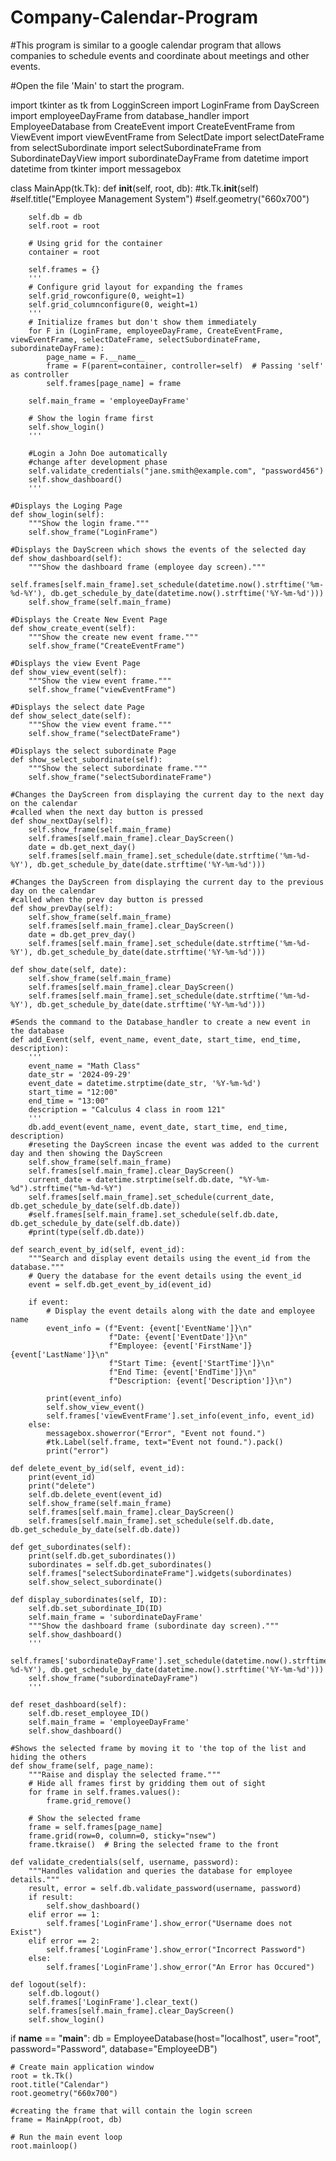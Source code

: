 # Company-Calendar-Program
#This program is similar to a google calendar program that allows companies to schedule events and coordinate about meetings and other events.

#Open the file 'Main' to start the program.

import tkinter as tk
from LogginScreen import LoginFrame
from DayScreen import employeeDayFrame
from database_handler import EmployeeDatabase
from CreateEvent import CreateEventFrame
from ViewEvent import viewEventFrame
from SelectDate import selectDateFrame
from selectSubordinate import selectSubordinateFrame
from SubordinateDayView import subordinateDayFrame
from datetime import datetime
from tkinter import messagebox

class MainApp(tk.Tk):
    def __init__(self, root, db):
        #tk.Tk.__init__(self)
        #self.title("Employee Management System")
        #self.geometry("660x700")

        self.db = db
        self.root = root

        # Using grid for the container
        container = root

        self.frames = {}
        '''
        # Configure grid layout for expanding the frames
        self.grid_rowconfigure(0, weight=1)
        self.grid_columnconfigure(0, weight=1)
        '''
        # Initialize frames but don't show them immediately
        for F in (LoginFrame, employeeDayFrame, CreateEventFrame, viewEventFrame, selectDateFrame, selectSubordinateFrame, subordinateDayFrame):
            page_name = F.__name__
            frame = F(parent=container, controller=self)  # Passing 'self' as controller
            self.frames[page_name] = frame

        self.main_frame = 'employeeDayFrame'

        # Show the login frame first
        self.show_login()
        '''

        #Login a John Doe automatically
        #change after development phase
        self.validate_credentials("jane.smith@example.com", "password456")
        self.show_dashboard()
        '''

    #Displays the Loging Page
    def show_login(self):
        """Show the login frame."""
        self.show_frame("LoginFrame")

    #Displays the DayScreen which shows the events of the selected day
    def show_dashboard(self):
        """Show the dashboard frame (employee day screen)."""
        self.frames[self.main_frame].set_schedule(datetime.now().strftime('%m-%d-%Y'), db.get_schedule_by_date(datetime.now().strftime('%Y-%m-%d')))
        self.show_frame(self.main_frame)

    #Displays the Create New Event Page
    def show_create_event(self):
        """Show the create new event frame."""
        self.show_frame("CreateEventFrame")

    #Displays the view Event Page
    def show_view_event(self):
        """Show the view event frame."""
        self.show_frame("viewEventFrame")

    #Displays the select date Page
    def show_select_date(self):
        """Show the view event frame."""
        self.show_frame("selectDateFrame")

    #Displays the select subordinate Page
    def show_select_subordinate(self):
        """Show the select subordinate frame."""
        self.show_frame("selectSubordinateFrame")

    #Changes the DayScreen from displaying the current day to the next day on the calendar
    #called when the next day button is pressed
    def show_nextDay(self):
        self.show_frame(self.main_frame)
        self.frames[self.main_frame].clear_DayScreen()
        date = db.get_next_day()
        self.frames[self.main_frame].set_schedule(date.strftime('%m-%d-%Y'), db.get_schedule_by_date(date.strftime('%Y-%m-%d')))

    #Changes the DayScreen from displaying the current day to the previous day on the calendar
    #called when the prev day button is pressed
    def show_prevDay(self):
        self.show_frame(self.main_frame)
        self.frames[self.main_frame].clear_DayScreen()
        date = db.get_prev_day()
        self.frames[self.main_frame].set_schedule(date.strftime('%m-%d-%Y'), db.get_schedule_by_date(date.strftime('%Y-%m-%d')))

    def show_date(self, date):
        self.show_frame(self.main_frame)
        self.frames[self.main_frame].clear_DayScreen()
        self.frames[self.main_frame].set_schedule(date.strftime('%m-%d-%Y'), db.get_schedule_by_date(date.strftime('%Y-%m-%d')))

    #Sends the command to the Database_handler to create a new event in the database
    def add_Event(self, event_name, event_date, start_time, end_time, description):
        '''
        event_name = "Math Class"
        date_str = '2024-09-29'
        event_date = datetime.strptime(date_str, '%Y-%m-%d')
        start_time = "12:00"
        end_time = "13:00"
        description = "Calculus 4 class in room 121"
        '''
        db.add_event(event_name, event_date, start_time, end_time, description)
        #reseting the DayScreen incase the event was added to the current day and then showing the DayScreen
        self.show_frame(self.main_frame)
        self.frames[self.main_frame].clear_DayScreen()
        current_date = datetime.strptime(self.db.date, "%Y-%m-%d").strftime("%m-%d-%Y")
        self.frames[self.main_frame].set_schedule(current_date, db.get_schedule_by_date(self.db.date))
        #self.frames[self.main_frame].set_schedule(self.db.date, db.get_schedule_by_date(self.db.date))
        #print(type(self.db.date))

    def search_event_by_id(self, event_id):
        """Search and display event details using the event_id from the database."""
        # Query the database for the event details using the event_id
        event = self.db.get_event_by_id(event_id)

        if event:
            # Display the event details along with the date and employee name
            event_info = (f"Event: {event['EventName']}\n"
                          f"Date: {event['EventDate']}\n"
                          f"Employee: {event['FirstName']} {event['LastName']}\n"
                          f"Start Time: {event['StartTime']}\n"
                          f"End Time: {event['EndTime']}\n"
                          f"Description: {event['Description']}\n")

            print(event_info)
            self.show_view_event()
            self.frames['viewEventFrame'].set_info(event_info, event_id)
        else:
            messagebox.showerror("Error", "Event not found.")
            #tk.Label(self.frame, text="Event not found.").pack()
            print("error")

    def delete_event_by_id(self, event_id):
        print(event_id)
        print("delete")
        self.db.delete_event(event_id)
        self.show_frame(self.main_frame)
        self.frames[self.main_frame].clear_DayScreen()
        self.frames[self.main_frame].set_schedule(self.db.date, db.get_schedule_by_date(self.db.date))

    def get_subordinates(self):
        print(self.db.get_subordinates())
        subordinates = self.db.get_subordinates()
        self.frames["selectSubordinateFrame"].widgets(subordinates)
        self.show_select_subordinate()

    def display_subordinates(self, ID):
        self.db.set_subordinate_ID(ID)
        self.main_frame = 'subordinateDayFrame'
        """Show the dashboard frame (subordinate day screen)."""
        self.show_dashboard()
        '''
        self.frames['subordinateDayFrame'].set_schedule(datetime.now().strftime('%m-%d-%Y'), db.get_schedule_by_date(datetime.now().strftime('%Y-%m-%d')))
        self.show_frame("subordinateDayFrame")
        '''

    def reset_dashboard(self):
        self.db.reset_employee_ID()
        self.main_frame = 'employeeDayFrame'
        self.show_dashboard()

    #Shows the selected frame by moving it to 'the top of the list and hiding the others
    def show_frame(self, page_name):
        """Raise and display the selected frame."""
        # Hide all frames first by gridding them out of sight
        for frame in self.frames.values():
            frame.grid_remove()

        # Show the selected frame
        frame = self.frames[page_name]
        frame.grid(row=0, column=0, sticky="nsew")
        frame.tkraise()  # Bring the selected frame to the front

    def validate_credentials(self, username, password):        
        """Handles validation and queries the database for employee details."""
        result, error = self.db.validate_password(username, password)
        if result:
            self.show_dashboard()
        elif error == 1:
            self.frames['LoginFrame'].show_error("Username does not Exist")
        elif error == 2:
            self.frames['LoginFrame'].show_error("Incorrect Password")
        else:
            self.frames['LoginFrame'].show_error("An Error has Occured")

    def logout(self):
        self.db.logout()
        self.frames['LoginFrame'].clear_text()
        self.frames[self.main_frame].clear_DayScreen()
        self.show_login()

if __name__ == "__main__":
    db = EmployeeDatabase(host="localhost", user="root", password="Password", database="EmployeeDB")

    # Create main application window
    root = tk.Tk()
    root.title("Calendar")
    root.geometry("660x700")

    #creating the frame that will contain the login screen
    frame = MainApp(root, db)

    # Run the main event loop
    root.mainloop()
